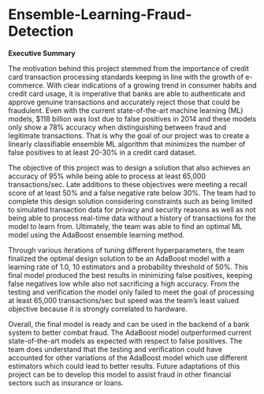 # Ensemble-Learning-Fraud-Detection

**Executive Summary**

The motivation behind this project stemmed from the importance of credit card transaction processing standards keeping in line with the growth of e-commerce. With clear indications of a growing trend in consumer habits and credit card usage, it is imperative that banks are able to authenticate and approve genuine transactions and accurately reject those that could be fraudulent. Even with the current state-of-the-art machine learning (ML) models, $118 billion was lost due to false positives in 2014 and these models only show a 78% accuracy when distinguishing between fraud and legitimate transactions. That is why the goal of our project was to create a linearly classifiable ensemble ML algorithm that minimizes the number of false positives to at least 20-30% in a credit card dataset. 

The objective of this project was to design a solution that also achieves an accuracy of 95% while being able to process at least 65,000 transactions/sec. Late additions to these objectives were meeting a recall score of at least 50% and a false negative rate below 30%. The team had to complete this design solution considering constraints such as being limited to simulated transaction data for privacy and security reasons as well as not being able to process real-time data without a history of transactions for the model to learn from. Ultimately, the team was able to find an optimal ML model using the AdaBoost ensemble learning method.

Through various iterations of tuning different hyperparameters, the team finalized the optimal design solution to be an AdaBoost model with a learning rate of 1.0, 10 estimators and a probability threshold of 50%. This final model produced the best results in minimizing false positives, keeping false negatives low while also not sacrificing a high accuracy. From the testing and verification the model only failed to meet the goal of processing at least 65,000 transactions/sec but speed was the team’s least valued objective because it is strongly correlated to hardware.

Overall, the final model is ready and can be used in the backend of a bank system to better combat fraud. The AdaBoost model outperformed current state-of-the-art models as expected with respect to false positives. The team does understand that the testing and verification could have accounted for other variations of the AdaBoost model which use different estimators which could lead to better results. Future adaptations of this project can be to develop this model to assist fraud in other financial sectors such as insurance or loans.
